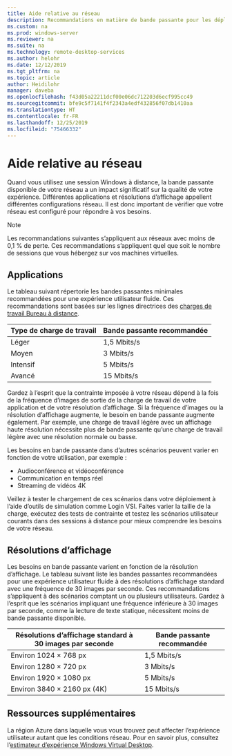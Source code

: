 ```yaml
---
title: Aide relative au réseau
description: Recommandations en matière de bande passante pour les déploiements Bureau à distance.
ms.custom: na
ms.prod: windows-server
ms.reviewer: na
ms.suite: na
ms.technology: remote-desktop-services
ms.author: helohr
ms.date: 12/12/2019
ms.tgt_pltfrm: na
ms.topic: article
author: Heidilohr
manager: daveba
ms.openlocfilehash: f43d05a22211dcf00e06dc712203d6ecf995cc49
ms.sourcegitcommit: bfe9c5f7141f4f2343a4edf432856f07db1410aa
ms.translationtype: HT
ms.contentlocale: fr-FR
ms.lasthandoff: 12/25/2019
ms.locfileid: "75466332"
---
```

# <a name="network-guidance"></a>Aide relative au réseau

Quand vous utilisez une session Windows à distance, la bande passante disponible de votre réseau a un impact significatif sur la qualité de votre expérience. Différentes applications et résolutions d’affichage appellent différentes configurations réseau. Il est donc important de vérifier que votre réseau est configuré pour répondre à vos besoins.

>[!NOTE]
>Les recommandations suivantes s’appliquent aux réseaux avec moins de 0,1 % de perte. Ces recommandations s’appliquent quel que soit le nombre de sessions que vous hébergez sur vos machines virtuelles.

## <a name="applications"></a>Applications

Le tableau suivant répertorie les bandes passantes minimales recommandées pour une expérience utilisateur fluide. Ces recommandations sont basées sur les lignes directrices des [charges de travail Bureau à distance](remote-desktop-workloads.md).

| Type de charge de travail   | Bande passante recommandée |
|-----------------|-----------------------|
| Léger           | 1,5 Mbits/s              |
| Moyen          | 3 Mbits/s                |
| Intensif           | 5 Mbits/s                |
| Avancé           | 15 Mbits/s               |

Gardez à l’esprit que la contrainte imposée à votre réseau dépend à la fois de la fréquence d’images de sortie de la charge de travail de votre application et de votre résolution d’affichage. Si la fréquence d’images ou la résolution d’affichage augmente, le besoin en bande passante augmente également. Par exemple, une charge de travail légère avec un affichage haute résolution nécessite plus de bande passante qu’une charge de travail légère avec une résolution normale ou basse.

Les besoins en bande passante dans d’autres scénarios peuvent varier en fonction de votre utilisation, par exemple :

- Audioconférence et vidéoconférence
- Communication en temps réel
- Streaming de vidéos 4K

Veillez à tester le chargement de ces scénarios dans votre déploiement à l’aide d’outils de simulation comme Login VSI. Faites varier la taille de la charge, exécutez des tests de contrainte et testez les scénarios utilisateur courants dans des sessions à distance pour mieux comprendre les besoins de votre réseau.

## <a name="display-resolutions"></a>Résolutions d’affichage

Les besoins en bande passante varient en fonction de la résolution d’affichage. Le tableau suivant liste les bandes passantes recommandées pour une expérience utilisateur fluide à des résolutions d’affichage standard avec une fréquence de 30 images par seconde. Ces recommandations s’appliquent à des scénarios comptant un ou plusieurs utilisateurs. Gardez à l’esprit que les scénarios impliquant une fréquence inférieure à 30 images par seconde, comme la lecture de texte statique, nécessitent moins de bande passante disponible.

| Résolutions d’affichage standard à 30 images par seconde    | Bande passante recommandée |
|------------------------------------------|-----------------------|
| Environ 1024 × 768 px                      | 1,5 Mbits/s              |
| Environ 1280 × 720 px                      | 3 Mbits/s                |
| Environ 1920 × 1080 px                     | 5 Mbits/s                |
| Environ 3840 × 2160 px (4K)                | 15 Mbits/s               |

## <a name="additional-resources"></a>Ressources supplémentaires

La région Azure dans laquelle vous vous trouvez peut affecter l’expérience utilisateur autant que les conditions réseau. Pour en savoir plus, consultez l’[estimateur d’expérience Windows Virtual Desktop](https://azure.microsoft.com/services/virtual-desktop/assessment/).
